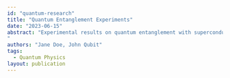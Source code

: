 ```yaml
---
id: "quantum-research"
title: "Quantum Entanglement Experiments"
date: "2023-06-15"
abstract: "Experimental results on quantum entanglement with superconducting qubits.
"
authors: "Jane Doe, John Qubit"
tags:
  - Quantum Physics
layout: publication
---
```

